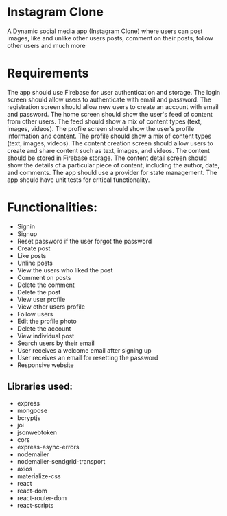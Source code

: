 # Instagram Clone
A Dynamic social media app (Instagram Clone) where users can post images, like and unlike other users posts, comment on their posts, follow other users and much more

# Requirements
The app should use Firebase for user authentication and storage.
The login screen should allow users to authenticate with email and password.
The registration screen should allow new users to create an account with email and password.
The home screen should show the user's feed of content from other users. The feed should show a mix of content types (text, images, videos).
The profile screen should show the user's profile information and content. The profile should show a mix of content types (text, images, videos).
The content creation screen should allow users to create and share content such as text, images, and videos. The content should be stored in Firebase storage.
The content detail screen should show the details of a particular piece of content, including the author, date, and comments.
The app should use a provider for state management.
The app should have unit tests for critical functionality.


# Functionalities:
- Signin
- Signup
- Reset password if the user forgot the password
- Create post
- Like posts
- Unline posts
- View the users who liked the post
- Comment on posts
- Delete the comment
- Delete the post
- View user profile
- View other users profile
- Follow users
- Edit the profile photo
- Delete the account
- View individual post
- Search users by their email
- User receives a welcome email after signing up
- User receives an email for resetting the password
- Responsive website

## Libraries used:
- express
- mongoose
- bcryptjs
- joi
- jsonwebtoken
- cors
- express-async-errors
- nodemailer
- nodemailer-sendgrid-transport
- axios
- materialize-css
- react
- react-dom
- react-router-dom
- react-scripts
